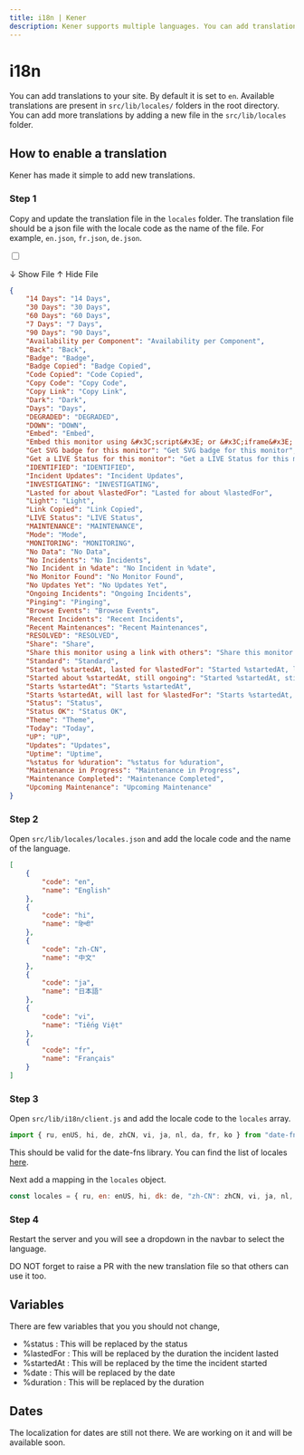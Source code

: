 ```yaml
---
title: i18n | Kener
description: Kener supports multiple languages. You can add translations to your site.
---
```


# i18n

You can add translations to your site. By default it is set to `en`. Available translations are present in `src/lib/locales/` folders in the root directory. You can add more translations by adding a new file in the `src/lib/locales` folder.

## How to enable a translation

Kener has made it simple to add new translations.

### Step 1

Copy and update the translation file in the `locales` folder. The translation file should be a json file with the locale code as the name of the file. For example, `en.json`, `fr.json`, `de.json`.

<label for="exp2" class="accm">

<input type="checkbox" class="absolute opacity-0" id="exp2" />

<p class=" font-medium p-1 accmt rounded-md showaccm">
	<span>↓ Show File</span>
	<span>↑ Hide File</span>
</p>

<div class="border rounded-md p-1">

```json
{
	"14 Days": "14 Days",
	"30 Days": "30 Days",
	"60 Days": "60 Days",
	"7 Days": "7 Days",
	"90 Days": "90 Days",
	"Availability per Component": "Availability per Component",
	"Back": "Back",
	"Badge": "Badge",
	"Badge Copied": "Badge Copied",
	"Code Copied": "Code Copied",
	"Copy Code": "Copy Code",
	"Copy Link": "Copy Link",
	"Dark": "Dark",
	"Days": "Days",
	"DEGRADED": "DEGRADED",
	"DOWN": "DOWN",
	"Embed": "Embed",
	"Embed this monitor using &#x3C;script&#x3E; or &#x3C;iframe&#x3E; in your app.": "Embed this monitor using <script> or <iframe> in your app.",
	"Get SVG badge for this monitor": "Get SVG badge for this monitor",
	"Get a LIVE Status for this monitor": "Get a LIVE Status for this monitor",
	"IDENTIFIED": "IDENTIFIED",
	"Incident Updates": "Incident Updates",
	"INVESTIGATING": "INVESTIGATING",
	"Lasted for about %lastedFor": "Lasted for about %lastedFor",
	"Light": "Light",
	"Link Copied": "Link Copied",
	"LIVE Status": "LIVE Status",
	"MAINTENANCE": "MAINTENANCE",
	"Mode": "Mode",
	"MONITORING": "MONITORING",
	"No Data": "No Data",
	"No Incidents": "No Incidents",
	"No Incident in %date": "No Incident in %date",
	"No Monitor Found": "No Monitor Found",
	"No Updates Yet": "No Updates Yet",
	"Ongoing Incidents": "Ongoing Incidents",
	"Pinging": "Pinging",
	"Browse Events": "Browse Events",
	"Recent Incidents": "Recent Incidents",
	"Recent Maintenances": "Recent Maintenances",
	"RESOLVED": "RESOLVED",
	"Share": "Share",
	"Share this monitor using a link with others": "Share this monitor using a link with others",
	"Standard": "Standard",
	"Started %startedAt, lasted for %lastedFor": "Started %startedAt, lasted for %lastedFor",
	"Started about %startedAt, still ongoing": "Started %startedAt, still ongoing",
	"Starts %startedAt": "Starts %startedAt",
	"Starts %startedAt, will last for %lastedFor": "Starts %startedAt, will last for %lastedFor",
	"Status": "Status",
	"Status OK": "Status OK",
	"Theme": "Theme",
	"Today": "Today",
	"UP": "UP",
	"Updates": "Updates",
	"Uptime": "Uptime",
	"%status for %duration": "%status for %duration",
	"Maintenance in Progress": "Maintenance in Progress",
	"Maintenance Completed": "Maintenance Completed",
	"Upcoming Maintenance": "Upcoming Maintenance"
}
```

</div>

</label>

### Step 2

Open `src/lib/locales/locales.json` and add the locale code and the name of the language.

```json
[
	{
		"code": "en",
		"name": "English"
	},
	{
		"code": "hi",
		"name": "हिन्दी"
	},
	{
		"code": "zh-CN",
		"name": "中文"
	},
	{
		"code": "ja",
		"name": "日本語"
	},
	{
		"code": "vi",
		"name": "Tiếng Việt"
	},
	{
		"code": "fr",
		"name": "Français"
	}
]
```

### Step 3

Open `src/lib/i18n/client.js` and add the locale code to the `locales` array.

```js
import { ru, enUS, hi, de, zhCN, vi, ja, nl, da, fr, ko } from "date-fns/locale";
```

This should be valid for the date-fns library. You can find the list of locales [here](https://github.com/date-fns/date-fns/blob/9bb51691f201c3ec05ab832acbc5d478f2e5c47a/docs/i18nLocales.md).

Next add a mapping in the `locales` object.

```js
const locales = { ru, en: enUS, hi, dk: de, "zh-CN": zhCN, vi, ja, nl, dk: da, fr, ko };
```

### Step 4

Restart the server and you will see a dropdown in the navbar to select the language.

<div class="note info">
DO NOT forget to raise a PR with the new translation file so that others can use it too.
</div>

## Variables

There are few variables that you you should not change,

-   %status : This will be replaced by the status
-   %lastedFor : This will be replaced by the duration the incident lasted
-   %startedAt : This will be replaced by the time the incident started
-   %date : This will be replaced by the date
-   %duration : This will be replaced by the duration

## Dates

The localization for dates are still not there. We are working on it and will be available soon.
